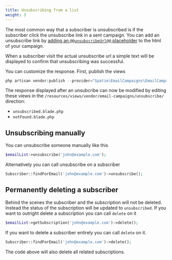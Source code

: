 ```yaml
---
title: Unsubscribing from a list
weight: 3
---
```


The most common way that a subscriber is unsubscribed is if the subscriber click the unsubscribe link in a sent campaign. You can add an unsubscribe link by [adding an `@@unsubscribeUrl@@` placeholder](https://docs.spatie.be/laravel-email-campaigns/v1/working-with-campaigns/creating-a-campaign/#setting-the-content-and-using-placeholders) to the html of your campaign.

When a subscriber visit the actual unsubscribe url a simple text will be displayed to confirm that unsubscribing was successful.

You can customize the response. First, publish the views

```php
php artisan vendor:publish --provider="Spatie\EmailCampaigns\EmailCampaignsServiceProvider" --tag="views"
```

The response displayed after an unsubcribe can now be modified by editing these views in the `/resources/views/vendor/email-campaigns/unsubscribe/` direction:

- `unsubscribed.blade.php`
- `notFound.blade.php`

## Unsubscribing manually

You can unsubscribe someone manually like this

```php
$emailList->unsubscribe('john@example.com');
```

Alternatively you can call unsubscribe on a subscriber

```php
Subscriber::findForEmail('john@example.com')->unsubscribe();
```

## Permanently deleting a subscriber

Behind the scenes the subscriber and the subscription will not be deleted. Instead the status of the subscription will be updated to `unsubscribed`.
If you want to outright delete a subscription you can call `delete` on it

```php
$emailList->getSubscription('john@example.com')->delete();
```

If you want to delete a subscriber entirely you can call `delete` on it.

```php
Subscriber::findForEmail('john@example.com')->delete();
```

The code above will also delete all related subscriptions.
